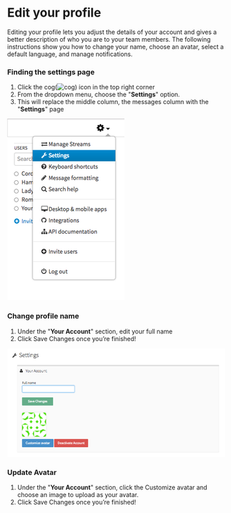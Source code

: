 # Edit your profile
Editing your profile lets you adjust the details of your account and gives a better description of who you are to your team members. The following instructions show you how to change your name, choose an avatar, select a default language, and manage notifications.

### Finding the settings page
1. Click the cog(![cog](/static/images/help/cog.png)) icon in the top right corner
2. From the dropdown menu, choose the "**Settings**" option. 
3. This will replace the middle column, the messages column with the "**Settings**" page

![settings](/static/images/help/cog_dropdown_settings.png)


### Change profile name 
1. Under the "**Your Account**" section, edit your full name
2. Click Save Changes once you’re finished!

![your_account](/static/images/help/your_account_section.png)

### Update Avatar
1. Under the "**Your Account**" section, click the Customize avatar and choose an image to upload as your avatar.
2. Click Save Changes once you’re finished!
